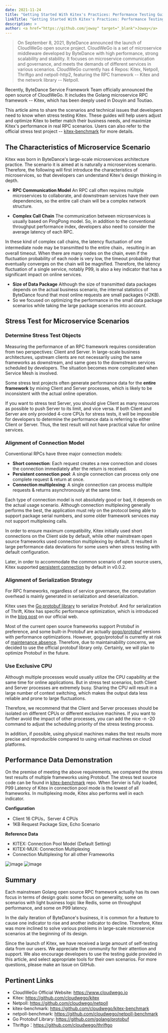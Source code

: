 ```yaml
---
date: 2021-11-24
title: "Getting Started With Kitex's Practices: Performance Testing Guide"
linkTitle: "Getting Started With Kitex's Practices: Performance Testing Guide"
description: >
author: <a href="https://github.com/joway" target="_blank">Joway</a>
---
```


> On September 8, 2021, ByteDance announced the launch of CloudWeGo open source project.
> CloudWeGo is a set of microservice middleware developed by ByteDance with high performance, strong scalability and stability.
> It focuses on microservice communication and governance, and meets the demands of different services in various scenarios.
> CloudWeGo currently has 4 Repos: Kitex, Netpoll, Thriftgo and netpoll-http2, featuring the RPC framework -- Kitex and the network library -- Netpoll.

Recently, ByteDance Service Framework Team officially announced the open source of CloudWeGo. It includes the Golang microservice RPC framework -- Kitex, which has been deeply used in Douyin and Toutiao.

This article aims to share the scenarios and technical issues that developers need to know when stress testing Kitex.
These guides will help users adjust and optimize Kitex to better match their business needs, and maximize Kitex's performance in real RPC scenarios.
Users can also refer to the official stress test project -- [kitex-benchmark](https://github.com/cloudwego/kitex-benchmark) for more details.

## The Characteristics of Microservice Scenario

Kitex was born in ByteDance's large-scale microservices architecture practice. The scenario it is aimed at is naturally a microservices scenario.
Therefore, the following will first introduce the characteristics of microservices, so that developers can understand Kitex's design thinking in depth.

* **RPC Communication Model**
An RPC call often requires multiple microservices to collaborate, and downstream services have their own dependencies,  so the entire call chain will be a complex network structure.

* **Complex Call Chain**
The communication between microservices is usually based on PingPong model. So, in addition to the conventional throughput performance index, developers also need to consider the average latency of each RPC.

In these kind of complex call chains, the latency fluctuation of one intermediate node may be transmitted to the entire chain，resulting in an overall timeout.
When there are many nodes on the chain, even if the fluctuation probability of each node is very low, the timeout probability that eventually converges on the chain will be magnified.
Therefore, the latency fluctuation of a single service, notably P99, is also a key indicator that has a significant impact on online services.

* **Size of Data Package**
Although the size of transmitted data packages depends on the actual business scenario, the internal statistics of ByteDance found that most online requests are small packages (<2KB).
* So we focused on optimizing the performance in the small data package scenarios while taking the large package scenarios into account.

## Stress Test for Microservice Scenarios

### Determine Stress Test Objects

Measuring the performance of an RPC framework requires consideration from two perspectives: Client and Server.
In large-scale business architectures, upstream clients are not necessarily using the same frameworks as downstream, and same goes to the downstream services scheduled by developers.
The situation becomes more complicated when Service Mesh is involved.

Some stress test projects often generate performance data for the **entire framework** by mixing Client and Server processes, which is likely to be inconsistent with the actual online operation.

If you want to stress test Server, you should give Client as many resources as possible to push Server to its limit, and vice versa.
If both Client and Server are only provided 4-core CPUs for stress tests, it will be impossible for developers to determine the performance data is referring to either Client or Server.
Thus, the test result will not have practical value for online services.

### Alignment of Connection Model

Conventional RPCs have three major connection models:
- **Short connection**: Each request creates a new connection and closes the connection immediately after the return is received.
- **Persistent connection pool**: A single connection can process only one complete request & return at once.
- **Connection multiplexing**: A single connection can process multiple requests & returns asynchronously at the same time.

Each type of connection model is not absolutely good or bad, it depends on the actual usage scenario.
Although connection multiplexing generally performs the best, the application must rely on the protocol being able to support package serial numbers,
and some older framework services may not support multiplexing calls.

In order to ensure maximum compatibility, Kitex initially used short connections on the Client side by default, while other mainstream open source frameworks used connection multiplexing by default.
It resulted in large performance data deviations for some users when stress testing with default configuration.

Later, in order to accommodate the common scenario of open source users, Kitex supported [persistent connection](https://github.com/cloudwego/kitex/pull/40/files) by default in v0.0.2.

### Alignment of Serialization Strategy

For RPC frameworks, regardless of service governance, the computation overhead is mainly generated in serialization and deserialization.

Kitex uses the [Go protobuf library](https://github.com/golang/protobuf) to serialize Protobuf.
And for serialization of Thrift, Kitex has specific performance optimization, which is introduced in the [blog post](https://www.cloudwego.io/blog/2021/09/23/performance-optimization-on-kitex/#serializationdeserialization-optimization-of-thrift) on our official web.

Most of the current open source frameworks support Protobuf in preference, and some built-in Protobuf are actually [gogo/protobuf](https://github.com/gogo/protobuf) versions with performance optimizations.
However, gogo/protobuf is currently at risk of [maintenance absence](https://github.com/gogo/protobuf/issues/691).
Therefore, due to maintainability concerns, we decided to use the official protobuf library only. Certainly, we will plan to optimize Protobuf in the future.

### Use Exclusive CPU

Although multiple processes would usually utilize the CPU capability at the same time for online applications.
But in stress test scenarios, both Client and Server processes are extremely busy.
Sharing the CPU will result in a large number of context switching, which makes the output data less reliable and prone to large fluctuations.

Therefore, we recommend that the Client and Server processes should be isolated on different CPUs or different exclusive machines.
If you want to further avoid the impact of other processes, you can add the nice -n -20 command to adjust the scheduling priority of the stress testing process.

In addition, if possible, using physical machines makes the test results more precise and reproducible compared to using virtual machines on cloud platforms.

## Performance Data Demonstration

On the premise of meeting the above requirements, we compared the stress test results of multiple frameworks using Protobuf.
The stress test source code can be found in [kitex-benchmark](https://github.com/gogo/protobuf/issues/691) repo.
When Servier is fully loaded, P99 Latency of Kitex in connection pool mode is the lowest of all frameworks. In multiplexing mode, Kitex also performs well in each indicator.

**Configuration**
- Client 16 CPUs，Server 4 CPUs
- 1KB Request Package Size, Echo Scenario

**Reference Data**
- KITEX: Connection Pool Model (Default Setting)
- KITEX-MUX: Connection Multiplexing
- Connection Multiplexing for all other Frameworks

![image](/img/blog/kitex_performance_testing/qps.png)
![image](/img/blog/kitex_performance_testing/tp99.png)

## Summary

Each mainstream Golang open source RPC framework actually has its own focus in terms of design goals: some focus on generality,
some on scenarios with light business logic like Redis, some on throughput performance, and some on P99 latency.

In the daily iteration of ByteDance's business, it is common for a feature to cause one indicator to rise and another indicator to decline.
Therefore, Kitex was more inclined to solve various problems in large-scale microservice scenarios at the beginning of its design.

Since the launch of Kitex, we have received a large amount of self-testing data from our users. We appreciate the community for their attention and support.
We also encourage developers to use the testing guide provided in this article, and select appropriate tools for their own scenarios. For more questions, please make an Issue on GitHub.

## Pertinent Links

- CloudWeGo Official Website: https://www.cloudwego.io
- Kitex: https://github.com/cloudwego/kitex
- Netpoll: https://github.com/cloudwego/netpoll
- kitex-benchmark: https://github.com/cloudwego/kitex-benchmark
- netpoll-benchmark: https://github.com/cloudwego/netpoll-benchmark
- Go Protobuf Library: https://github.com/golang/protobuf
- Thriftgo：https://github.com/cloudwego/thriftgo
